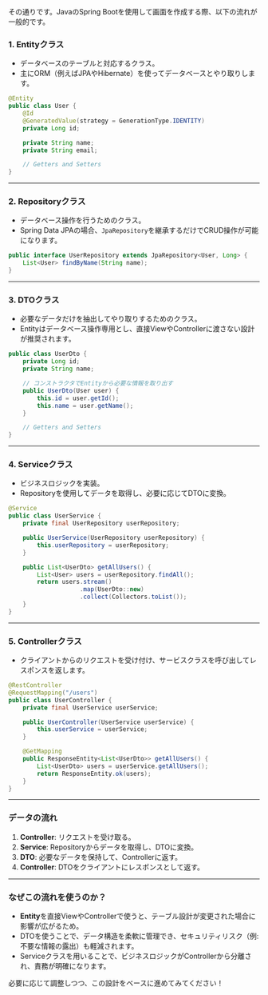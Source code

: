 その通りです。JavaのSpring Bootを使用して画面を作成する際、以下の流れが一般的です。

### 1. **Entityクラス**  
   - データベースのテーブルと対応するクラス。
   - 主にORM（例えばJPAやHibernate）を使ってデータベースとやり取りします。

   ```java
   @Entity
   public class User {
       @Id
       @GeneratedValue(strategy = GenerationType.IDENTITY)
       private Long id;

       private String name;
       private String email;

       // Getters and Setters
   }
   ```

---

### 2. **Repositoryクラス**  
   - データベース操作を行うためのクラス。  
   - Spring Data JPAの場合、`JpaRepository`を継承するだけでCRUD操作が可能になります。

   ```java
   public interface UserRepository extends JpaRepository<User, Long> {
       List<User> findByName(String name);
   }
   ```

---

### 3. **DTOクラス**  
   - 必要なデータだけを抽出してやり取りするためのクラス。  
   - Entityはデータベース操作専用とし、直接ViewやControllerに渡さない設計が推奨されます。

   ```java
   public class UserDto {
       private Long id;
       private String name;

       // コンストラクタでEntityから必要な情報を取り出す
       public UserDto(User user) {
           this.id = user.getId();
           this.name = user.getName();
       }

       // Getters and Setters
   }
   ```

---

### 4. **Serviceクラス**  
   - ビジネスロジックを実装。  
   - Repositoryを使用してデータを取得し、必要に応じてDTOに変換。

   ```java
   @Service
   public class UserService {
       private final UserRepository userRepository;

       public UserService(UserRepository userRepository) {
           this.userRepository = userRepository;
       }

       public List<UserDto> getAllUsers() {
           List<User> users = userRepository.findAll();
           return users.stream()
                       .map(UserDto::new)
                       .collect(Collectors.toList());
       }
   }
   ```

---

### 5. **Controllerクラス**  
   - クライアントからのリクエストを受け付け、サービスクラスを呼び出してレスポンスを返します。

   ```java
   @RestController
   @RequestMapping("/users")
   public class UserController {
       private final UserService userService;

       public UserController(UserService userService) {
           this.userService = userService;
       }

       @GetMapping
       public ResponseEntity<List<UserDto>> getAllUsers() {
           List<UserDto> users = userService.getAllUsers();
           return ResponseEntity.ok(users);
       }
   }
   ```

---

### **データの流れ**
1. **Controller**: リクエストを受け取る。
2. **Service**: Repositoryからデータを取得し、DTOに変換。
3. **DTO**: 必要なデータを保持して、Controllerに返す。
4. **Controller**: DTOをクライアントにレスポンスとして返す。

---

### **なぜこの流れを使うのか？**
- **Entity**を直接ViewやControllerで使うと、テーブル設計が変更された場合に影響が広がるため。
- DTOを使うことで、データ構造を柔軟に管理でき、セキュリティリスク（例: 不要な情報の露出）も軽減されます。
- Serviceクラスを用いることで、ビジネスロジックがControllerから分離され、責務が明確になります。

必要に応じて調整しつつ、この設計をベースに進めてみてください！
